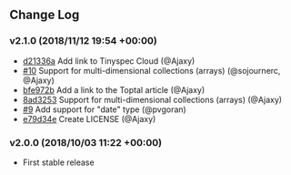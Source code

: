 ## Change Log

### v2.1.0 (2018/11/12 19:54 +00:00)
- [d21336a](https://github.com/Ajaxy/tinyspec/commit/d21336ad33cfdd9209676d575ef95f322d746aa6) Add link to Tinyspec Cloud (@Ajaxy)
- [#10](https://github.com/Ajaxy/tinyspec/pull/10) Support for multi-dimensional collections (arrays) (@sojournerc, @Ajaxy)
- [bfe972b](https://github.com/Ajaxy/tinyspec/commit/bfe972bf6cccd4cc9cc1065d91f0b531da312209) Add a link to the Toptal article (@Ajaxy)
- [8ad3253](https://github.com/Ajaxy/tinyspec/commit/8ad325393ef0b1b38df43d54a7ae659524e41e46) Support for multi-dimensional collections (arrays) (@Ajaxy)
- [#9](https://github.com/Ajaxy/tinyspec/pull/9) Add support for "date" type (@pvgoran)
- [e79d34e](https://github.com/Ajaxy/tinyspec/commit/e79d34e16d261a8eb55d652481103d7a126f2df5) Create LICENSE (@Ajaxy)

### v2.0.0 (2018/10/03 11:22 +00:00)
- First stable release

